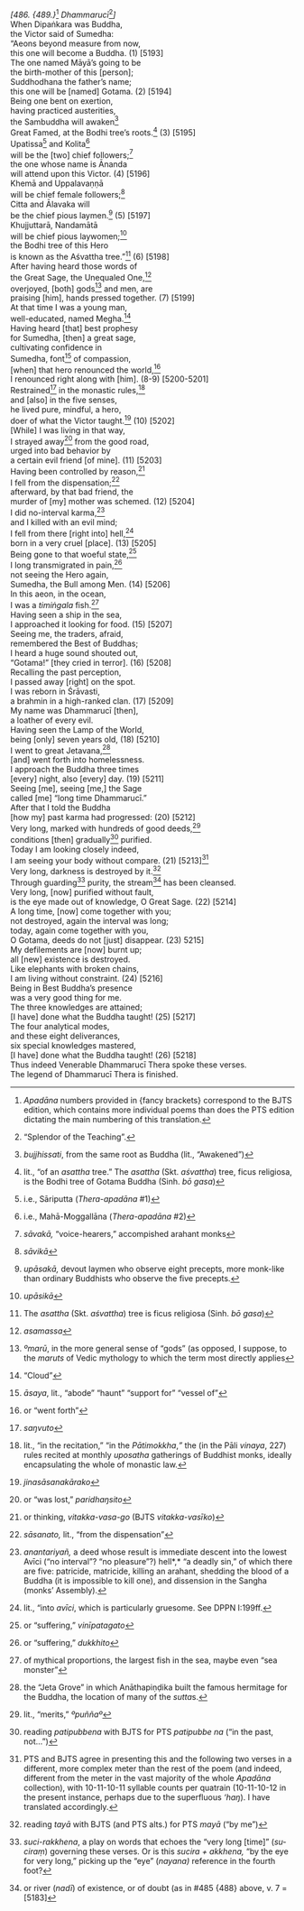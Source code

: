*\[486. {489.}*[^1] *Dhammarucī*[^2]*\]*  
When Dipaṅkara was Buddha,  
the Victor said of Sumedha:  
“Aeons beyond measure from now,  
this one will become a Buddha. (1) \[5193\]  
The one named Māyā’s going to be  
the birth-mother of this \[person\];  
Suddhodhana the father’s name;  
this one will be \[named\] Gotama. (2) \[5194\]  
Being one bent on exertion,  
having practiced austerities,  
the Sambuddha will awaken[^3]  
Great Famed, at the Bodhi tree’s roots.[^4] (3) \[5195\]  
Upatissa[^5] and Kolita[^6]  
will be the \[two\] chief followers;[^7]  
the one whose name is Ānanda  
will attend upon this Victor. (4) \[5196\]  
Khemā and Uppalavaṇṇā  
will be chief female followers;[^8]  
Citta and Ālavaka will  
be the chief pious laymen.[^9] (5) \[5197\]  
Khujjuttarā, Nandamātā  
will be chief pious laywomen;[^10]  
the Bodhi tree of this Hero  
is known as the Aśvattha tree.”[^11] (6) \[5198\]  
After having heard those words of  
the Great Sage, the Unequaled One,[^12]  
overjoyed, \[both\] gods[^13] and men, are  
praising \[him\], hands pressed together. (7) \[5199\]  
At that time I was a young man,  
well-educated, named Megha.[^14]  
Having heard \[that\] best prophesy  
for Sumedha, \[then\] a great sage,  
cultivating confidence in  
Sumedha, font[^15] of compassion,  
\[when\] that hero renounced the world,[^16]  
I renounced right along with \[him\]. (8-9) \[5200-5201\]  
Restrained[^17] in the monastic rules,[^18]  
and \[also\] in the five senses,  
he lived pure, mindful, a hero,  
doer of what the Victor taught.[^19] (10) \[5202\]  
\[While\] I was living in that way,  
I strayed away[^20] from the good road,  
urged into bad behavior by  
a certain evil friend \[of mine\]. (11) \[5203\]  
Having been controlled by reason,[^21]  
I fell from the dispensation;[^22]  
afterward, by that bad friend, the  
murder of \[my\] mother was schemed. (12) \[5204\]  
I did no-interval karma,[^23]  
and I killed with an evil mind;  
I fell from there \[right into\] hell,[^24]  
born in a very cruel \[place\]. (13) \[5205\]  
Being gone to that woeful state,[^25]  
I long transmigrated in pain,[^26]  
not seeing the Hero again,  
Sumedha, the Bull among Men. (14) \[5206\]  
In this aeon, in the ocean,  
I was a *timiṅgala* fish.[^27]  
Having seen a ship in the sea,  
I approached it looking for food. (15) \[5207\]  
Seeing me, the traders, afraid,  
remembered the Best of Buddhas;  
I heard a huge sound shouted out,  
“Gotama!” \[they cried in terror\]. (16) \[5208\]  
Recalling the past perception,  
I passed away \[right\] on the spot.  
I was reborn in Śrāvasti,  
a brahmin in a high-ranked clan. (17) \[5209\]  
My name was Dhammarucī \[then\],  
a loather of every evil.  
Having seen the Lamp of the World,  
being \[only\] seven years old, (18) \[5210\]  
I went to great Jetavana,[^28]  
\[and\] went forth into homelessness.  
I approach the Buddha three times  
\[every\] night, also \[every\] day. (19) \[5211\]  
Seeing \[me\], seeing \[me,\] the Sage  
called \[me\] “long time Dhammarucī.”  
After that I told the Buddha  
\[how my\] past karma had progressed: (20) \[5212\]  
Very long, marked with hundreds of good deeds,[^29]  
conditions \[then\] gradually[^30] purified.  
Today I am looking closely indeed,  
I am seeing your body without compare. (21) \[5213\][^31]  
Very long, darkness is destroyed by it.[^32]  
Through guarding[^33] purity, the stream[^34] has been cleansed.  
Very long, \[now\] purified without fault,  
is the eye made out of knowledge, O Great Sage. (22) \[5214\]  
A long time, \[now\] come together with you;  
not destroyed, again the interval was long;  
today, again come together with you,  
O Gotama, deeds do not \[just\] disappear. (23) 5215\]  
My defilements are \[now\] burnt up;  
all \[new\] existence is destroyed.  
Like elephants with broken chains,  
I am living without constraint. (24) \[5216\]  
Being in Best Buddha’s presence  
was a very good thing for me.  
The three knowledges are attained;  
\[I have\] done what the Buddha taught! (25) \[5217\]  
The four analytical modes,  
and these eight deliverances,  
six special knowledges mastered,  
\[I have\] done what the Buddha taught! (26) \[5218\]  
Thus indeed Venerable Dhammarucī Thera spoke these verses.  
The legend of Dhammarucī Thera is finished.  
[^1]: *Apadāna* numbers provided in {fancy brackets} correspond to the
    BJTS edition, which contains more individual poems than does the PTS
    edition dictating the main numbering of this translation.  
[^2]: “Splendor of the Teaching”.  
[^3]: *bujjhissati*, from the same root as Buddha (lit., “Awakened”)  
[^4]: lit., “of an *asattha* tree.” The *asattha* (Skt. *aśvattha*)
    tree, ficus religiosa, is the Bodhi tree of Gotama Buddha (Sinh. *bō
    gasa*)  
[^5]: i.e., Sāriputta (*Thera-apadāna* \#1)  
[^6]: i.e., Mahā-Moggallāna (*Thera-apadāna* \#2)  
[^7]: *sāvakā,* “voice-hearers,” accompished arahant monks  
[^8]: *sāvikā*  
[^9]: *upāsakā,* devout laymen who observe eight precepts, more
    monk-like than ordinary Buddhists who observe the five precepts.  
[^10]: *upāsikā*  
[^11]: The *asattha* (Skt. *aśvattha*) tree is ficus religiosa (Sinh.
    *bō gasa*)  
[^12]: *asamassa*  
[^13]: *ºmarū*, in the more general sense of “gods” (as opposed, I
    suppose, to the *maruts* of Vedic mythology to which the term most
    directly applies  
[^14]: “Cloud”  
[^15]: *āsaya*, lit., “abode” “haunt” “support for” “vessel of”  
[^16]: or “went forth”  
[^17]: *saŋvuto*  
[^18]: lit., “in the recitation,” “in the *Pātimokkha*,*”* the (in the
    Pāli *vinaya*, 227) rules recited at monthly *uposatha* gatherings
    of Buddhist monks, ideally encapsulating the whole of monastic law.  
[^19]: *jinasāsanakārako*  
[^20]: or “was lost,” *paridhaŋsito*  
[^21]: or thinking, *vitakka-vasa-go* (BJTS *vitakka-vasīko*)  
[^22]: *sāsanato,* lit., “from the dispensation”  
[^23]: *anantariyañ,* a deed whose result is immediate descent into the
    lowest Avīci (“no interval”? “no pleasure”?) hell*,* “a deadly sin,”
    of which there are five: patricide, matricide, killing an arahant,
    shedding the blood of a Buddha (it is impossible to kill one), and
    dissension in the Sangha (monks’ Assembly).  
[^24]: lit., “into *avīci*, which is particularly gruesome. See DPPN
    I:199ff.  
[^25]: or “suffering,” *vinīpatagato*  
[^26]: or “suffering,” *dukkhito*  
[^27]: of mythical proportions, the largest fish in the sea, maybe even
    “sea monster”  
[^28]: the “Jeta Grove” in which Anāthapiṇḍika built the famous
    hermitage for the Buddha, the location of many of the *sutta*s.  
[^29]: lit., “merits,” *ºpuññaº*  
[^30]: reading *patipubbena* with BJTS for PTS *patipubbe na* (“in the
    past, not...”)  
[^31]: PTS and BJTS agree in presenting this and the following two
    verses in a different, more complex meter than the rest of the poem
    (and indeed, different from the meter in the vast majority of the
    whole *Apadāna* collection), with 10-11-10-11 syllable counts per
    quatrain (10-11-10-12 in the present instance, perhaps due to the
    superfluous *‘haŋ*). I have translated accordingly.  
[^32]: reading *tayā* with BJTS (and PTS alts.) for PTS *mayā* (“by me”)  
[^33]: *suci-rakkhena*, a play on words that echoes the “very long
    \[time\]” (*su-ciraṃ*) governing these verses. Or is this *sucira +
    akkhena,* “by the eye for very long,” picking up the “eye”
    (*nayana)* reference in the fourth foot?  
[^34]: or river (*nadī*) of existence, or of doubt (as in \#485 {488}
    above, v. 7 = \[5183\]
